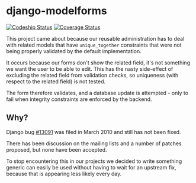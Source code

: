 # django-modelforms

[![Codeship Status](https://codeship.com/projects/bb8fe870-b46c-0133-5bfb-2e1f5f4040fe/status?branch=master)](https://codeship.com/projects/133944)
[![Coverage Status](https://coveralls.io/repos/bitbucket/touchtechnology/django-modelforms/badge.svg?branch=master)](https://coveralls.io/bitbucket/touchtechnology/django-modelforms?branch=master)

This project came about because our reusable administration has to deal with
related models that have `unique_together` constraints that were not being
properly validated by the default implementation.

It occurs because our forms don't show the related field, it's not something we
want the user to be able to edit. This has the nasty side-effect of excluding
the related field from validation checks, so uniqueness (with respect to the
related field) is not tested.

The form therefore validates, and a database update is attempted - only to fail
when integrity constraints are enforced by the backend.

## Why?

Django bug [#13091](https://code.djangoproject.com/ticket/13091) was filed in
March 2010 and still has not been fixed.

There has been discussion on the mailing lists and a number of patches
proposed, but none have been accepted.

To stop encountering this in our projects we decided to write something generic
can easily be used without having to wait for an upstream fix, because that is
appearing less likely every day.
